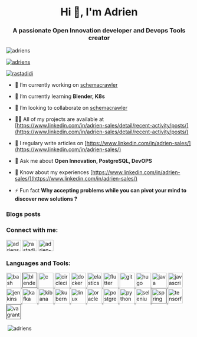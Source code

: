 <h1 align="center">Hi 👋, I'm Adrien</h1>
<h3 align="center">A passionate Open Innovation developer and Devops Tools creator</h3>

<p align="left"> <img src="https://komarev.com/ghpvc/?username=adriens&label=Profile%20views&color=0e75b6&style=flat" alt="adriens" /> </p>

<p align="left"> <a href="https://github.com/ryo-ma/github-profile-trophy"><img src="https://github-profile-trophy.vercel.app/?username=adriens" alt="adriens" /></a> </p>

<p align="left"> <a href="https://twitter.com/rastadidi" target="blank"><img src="https://img.shields.io/twitter/follow/rastadidi?logo=twitter&style=for-the-badge" alt="rastadidi" /></a> </p>

- 🔭 I’m currently working on [schemacrawler](https://github.com/mbarre/schemacrawler-additional-lints)

- 🌱 I’m currently learning **Blender, K8s**

- 👯 I’m looking to collaborate on [schemacrawler](https://github.com/schemacrawler/SchemaCrawler)

- 👨‍💻 All of my projects are available at [https://www.linkedin.com/in/adrien-sales/detail/recent-activity/posts/](https://www.linkedin.com/in/adrien-sales/detail/recent-activity/posts/)

- 📝 I regulary write articles on [https://www.linkedin.com/in/adrien-sales/](https://www.linkedin.com/in/adrien-sales/)

- 💬 Ask me about **Open Innovation, PostgreSQL, DevOPS**

- 📄 Know about my experiences [https://www.linkedin.com/in/adrien-sales/](https://www.linkedin.com/in/adrien-sales/)

- ⚡ Fun fact **Why accepting problems while you can pivot your mind to discover new solutions ?**

### Blogs posts
<!-- BLOG-POST-LIST:START -->
<!-- BLOG-POST-LIST:END -->

<p align="left">
<h3 align="left">Connect with me:</h3>
<a href="https://dev.to/adriens" target="blank"><img align="center" src="https://cdn.jsdelivr.net/npm/simple-icons@3.0.1/icons/dev-dot-to.svg" alt="adriens" height="30" width="40" /></a>
<a href="https://twitter.com/rastadidi" target="blank"><img align="center" src="https://cdn.jsdelivr.net/npm/simple-icons@3.0.1/icons/twitter.svg" alt="rastadidi" height="30" width="40" /></a>
<a href="https://linkedin.com/in/adrien-sales" target="blank"><img align="center" src="https://cdn.jsdelivr.net/npm/simple-icons@3.0.1/icons/linkedin.svg" alt="adrien-sales" height="30" width="40" /></a>
</p>

<h3 align="left">Languages and Tools:</h3>
<p align="left"> <a href="https://www.gnu.org/software/bash/" target="_blank"> <img src="https://www.vectorlogo.zone/logos/gnu_bash/gnu_bash-icon.svg" alt="bash" width="40" height="40"/> </a> <a href="" target="_blank"> <img src="https://download.blender.org/branding/community/blender_community_badge_white.svg" alt="blender" width="40" height="40"/> </a> <a href="https://www.cprogramming.com/" target="_blank"> <img src="https://devicons.github.io/devicon/devicon.git/icons/c/c-original.svg" alt="c" width="40" height="40"/> </a> <a href="https://circleci.com" target="_blank"> <img src="https://www.vectorlogo.zone/logos/circleci/circleci-icon.svg" alt="circleci" width="40" height="40"/> </a> <a href="https://www.docker.com/" target="_blank"> <img src="https://devicons.github.io/devicon/devicon.git/icons/docker/docker-original-wordmark.svg" alt="docker" width="40" height="40"/> </a> <a href="https://www.elastic.co" target="_blank"> <img src="https://www.vectorlogo.zone/logos/elastic/elastic-icon.svg" alt="elasticsearch" width="40" height="40"/> </a> <a href="https://flutter.dev" target="_blank"> <img src="https://www.vectorlogo.zone/logos/flutterio/flutterio-icon.svg" alt="flutter" width="40" height="40"/> </a> <a href="https://git-scm.com/" target="_blank"> <img src="https://www.vectorlogo.zone/logos/git-scm/git-scm-icon.svg" alt="git" width="40" height="40"/> </a> <a href="https://gohugo.io/" target="_blank"> <img src="https://api.iconify.design/logos-hugo.svg" alt="hugo" width="40" height="40"/> </a> <a href="https://www.java.com" target="_blank"> <img src="https://devicons.github.io/devicon/devicon.git/icons/java/java-original-wordmark.svg" alt="java" width="40" height="40"/> </a> <a href="https://developer.mozilla.org/en-US/docs/Web/JavaScript" target="_blank"> <img src="https://devicons.github.io/devicon/devicon.git/icons/javascript/javascript-original.svg" alt="javascript" width="40" height="40"/> </a> <a href="https://www.jenkins.io" target="_blank"> <img src="https://www.vectorlogo.zone/logos/jenkins/jenkins-icon.svg" alt="jenkins" width="40" height="40"/> </a> <a href="https://kafka.apache.org/" target="_blank"> <img src="https://www.vectorlogo.zone/logos/apache_kafka/apache_kafka-icon.svg" alt="kafka" width="40" height="40"/> </a> <a href="https://www.elastic.co/kibana" target="_blank"> <img src="https://www.vectorlogo.zone/logos/elasticco_kibana/elasticco_kibana-icon.svg" alt="kibana" width="40" height="40"/> </a> <a href="https://kubernetes.io" target="_blank"> <img src="https://www.vectorlogo.zone/logos/kubernetes/kubernetes-icon.svg" alt="kubernetes" width="40" height="40"/> </a> <a href="https://www.linux.org/" target="_blank"> <img src="https://devicons.github.io/devicon/devicon.git/icons/linux/linux-original.svg" alt="linux" width="40" height="40"/> </a> <a href="https://www.oracle.com/" target="_blank"> <img src="https://devicons.github.io/devicon/devicon.git/icons/oracle/oracle-original.svg" alt="oracle" width="40" height="40"/> </a> <a href="https://www.postgresql.org" target="_blank"> <img src="https://devicons.github.io/devicon/devicon.git/icons/postgresql/postgresql-original-wordmark.svg" alt="postgresql" width="40" height="40"/> </a> <a href="https://www.python.org" target="_blank"> <img src="https://devicons.github.io/devicon/devicon.git/icons/python/python-original.svg" alt="python" width="40" height="40"/> </a> <a href="https://www.selenium.dev" target="_blank"> <img src="https://raw.githubusercontent.com/detain/svg-logos/780f25886640cef088af994181646db2f6b1a3f8/svg/selenium-logo.svg" alt="selenium" width="40" height="40"/> </a> <a href="" target="_blank"> <img src="https://www.vectorlogo.zone/logos/springio/springio-icon.svg" alt="spring" width="40" height="40"/> </a> <a href="https://www.tensorflow.org" target="_blank"> <img src="https://www.vectorlogo.zone/logos/tensorflow/tensorflow-icon.svg" alt="tensorflow" width="40" height="40"/> </a> <a href="" target="_blank"> <img src="https://www.vectorlogo.zone/logos/vagrantup/vagrantup-icon.svg" alt="vagrant" width="40" height="40"/> </a> </p>

<p>&nbsp;<img align="center" src="https://github-readme-stats.vercel.app/api?username=adriens&show_icons=true" alt="adriens" /></p>

